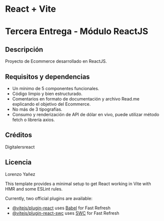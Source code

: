 # React + Vite

# Tercera Entrega - Módulo ReactJS

## Descripción
Proyecto de Ecommerce desarrollado en ReactJS.

## Requisitos y dependencias
- Un mínimo de 5 componentes funcionales.
- Código limpio y bien estructurado.
- Comentarios en formato de documentación y archivo Read.me explicando el objetivo del Ecommerce.
- No más de 3 tipografías.
- Consumo y renderización de API de dólar en vivo, puede utilizar método fetch o librería axios.

## Créditos
Digitalersreact

## Licencia
Lorenzo Yañez


This template provides a minimal setup to get React working in Vite with HMR and some ESLint rules.

Currently, two official plugins are available:

- [@vitejs/plugin-react](https://github.com/vitejs/vite-plugin-react/blob/main/packages/plugin-react/README.md) uses [Babel](https://babeljs.io/) for Fast Refresh
- [@vitejs/plugin-react-swc](https://github.com/vitejs/vite-plugin-react-swc) uses [SWC](https://swc.rs/) for Fast Refresh
